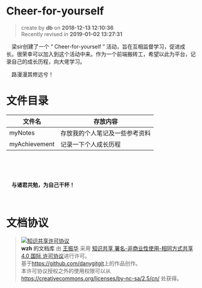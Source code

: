 Cheer-for-yourself
===

> create by **db** on **2018-12-13 12:10:36**   
> Recently revised in **2019-01-02 13:27:31**

&emsp;梁sir创建了一个 “ Cheer-for-yourself ” 活动，旨在互相监督学习，促进成长。很荣幸可以加入到这个活动中来。作为一个前端搬砖工，希望以此为平台，记录自己的成长历程，向大佬学习。

&emsp;路漫漫其修远兮！

# 文件目录
| 文件名 | 存放内容|
|-----------------|-----------------|
|myNotes|存放我的个人笔记及一些参考资料|
|myAchievement|记录一下个人成长历程|

<br>
<br>
<br>

&emsp;**与诸君共勉，为自己干杯！**

<br>

# 文档协议 
> <a rel="license" href="http://creativecommons.org/licenses/by-nc-sa/4.0/"><img alt="知识共享许可协议" style="border-width:0" src="https://i.creativecommons.org/l/by-nc-sa/4.0/88x31.png" /></a><br /><a xmlns:dct="http://purl.org/dc/terms/" property="dct:title">**wzh** 的文档库</a> 由 <a xmlns:cc="http://creativecommons.org/ns#" href="wzh" property="cc:attributionName" rel="cc:attributionURL">王振华</a> 采用 <a rel="license" href="http://creativecommons.org/licenses/by-nc-sa/4.0/">知识共享 署名-非商业性使用-相同方式共享 4.0 国际 许可协议</a>进行许可。<br />基于<a xmlns:dct="http://purl.org/dc/terms/" href="https://github.com/danygitgit" rel="dct:source">https://github.com/danygitgit</a>上的作品创作。<br />本许可协议授权之外的使用权限可以从 <a xmlns:cc="http://creativecommons.org/ns#" href="https://creativecommons.org/licenses/by-nc-sa/2.5/cn/" rel="cc:morePermissions">https://creativecommons.org/licenses/by-nc-sa/2.5/cn/</a> 处获得。